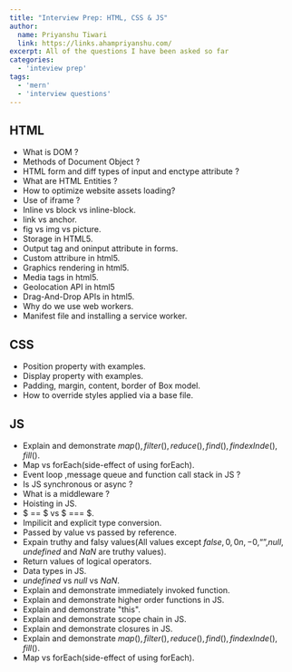 ```yaml
---
title: "Interview Prep: HTML, CSS & JS"
author:
  name: Priyanshu Tiwari
  link: https://links.ahampriyanshu.com/
excerpt: All of the questions I have been asked so far
categories:
  - 'inteview prep'
tags:
  - 'mern'
  - 'interview questions'
---
```


## HTML

* What is DOM ?
* Methods of Document Object ?
* HTML form and diff types of input and enctype attribute ?
* What are HTML Entities ?
* How to optimize website assets loading?
* Use of iframe ?
* Inline vs block vs inline-block.
* link vs anchor.
* fig vs img vs picture.
* Storage in HTML5.
* Output tag and oninput attribute in forms.
* Custom attribure in html5.
* Graphics rendering in html5.
* Media tags in html5.
* Geolocation API in html5
* Drag-And-Drop APIs in html5.
* Why do we use web workers.
* Manifest file and installing a service worker.

## CSS

* Position property with examples.
* Display property with examples.
* Padding, margin, content, border of Box model.
* How to override styles applied via a base file.

## JS

* Explain and demonstrate $map(), filter(), reduce(), find(), findexInde(), fill()$.
* Map vs forEach(side-effect of using forEach).
* Event loop ,message queue and function call stack in JS ?
* Is JS synchronous or async ?
* What is a middleware ?
* Hoisting in JS.
* $ == $ vs $ === $.
* Impilicit and explicit type conversion.
* Passed by value vs passed by reference.
* Expain truthy and falsy values(All values except $false, 0, 0n, -0, “”, null, undefined$ and $NaN$ are truthy values).
* Return values of logical operators.
* Data types in JS.
* $undefined$ vs $null$ vs $NaN$.
* Explain and demonstrate immediately invoked function.
* Explain and demonstrate higher order functions in JS.
* Explain and demonstrate "this".
* Explain and demonstrate scope chain in JS.
* Explain and demonstrate closures in JS.
* Explain and demonstrate $map(), filter(), reduce(), find(), findexInde(), fill()$.
* Map vs forEach(side-effect of using forEach).